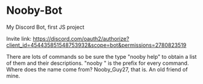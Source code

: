 # Nooby-Bot
My Discord Bot, first JS project

Invite link: https://discord.com/oauth2/authorize?client_id=454435851548753932&scope=bot&permissions=2780823519

There are lots of commands so be sure the type "nooby help" to obtain a list of them and their descriptions. "nooby " is the prefix for every command. Where does the name come from? Nooby_Guy27, that is. An old friend of mine.

